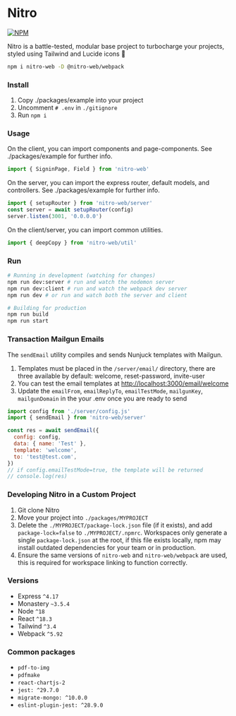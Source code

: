 # Nitro

[![NPM](https://img.shields.io/npm/v/nitro-web.svg)](https://www.npmjs.com/package/nitro-web)

Nitro is a battle-tested, modular base project to turbocharge your projects, styled using Tailwind and Lucide icons 🚀

```bash
npm i nitro-web -D @nitro-web/webpack
```

### Install

1. Copy ./packages/example into your project
5. Uncomment `# .env` in `./gitignore`  
5. Run `npm i`

### Usage

On the client, you can import components and page-components. See ./packages/example for further info.

```javascript
import { SigninPage, Field } from 'nitro-web'
```

On the server, you can import the express router, default models, and controllers. See ./packages/example for further info.

```javascript
import { setupRouter } from 'nitro-web/server'
const server = await setupRouter(config)
server.listen(3001, '0.0.0.0')
```

On the client/server, you can import common utilities.

```javascript
import { deepCopy } from 'nitro-web/util'
```

### Run

```bash
# Running in development (watching for changes)
npm run dev:server # run and watch the nodemon server
npm run dev:client # run and watch the webpack dev server
npm run dev # or run and watch both the server and client

# Building for production
npm run build
npm run start
```

### Transaction Mailgun Emails

The `sendEmail` utility compiles and sends Nunjuck templates with Mailgun.

1. Templates must be placed in the `/server/email/` directory, there are three available by default: welcome, reset-password, invite-user
2. You can test the email templates at [http://localhost:3000/email/welcome](http://localhost:3000/email/welcome)
3. Update the `emailFrom`, `emailReplyTo`, `emailTestMode`, `mailgunKey`, `mailgunDomain` in the your .env once you are ready to send

```js
import config from './server/config.js'
import { sendEmail } from 'nitro-web/server'

const res = await sendEmail({
  config: config,
  data: { name: 'Test' },
  template: 'welcome',
  to: 'test@test.com',
})
// if config.emailTestMode=true, the template will be returned 
// console.log(res)
```

### Developing Nitro in a Custom Project

1. Git clone Nitro
1. Move your project into `./packages/MYPROJECT`
2. Delete the `./MYPROJECT/package-lock.json` file (if it exists), and add `package-lock=false` to `./MYPROJECT/.npmrc`. Workspaces only generate a single `package-lock.json` at the root, if this file exists locally, npm may install outdated dependencies for your team or in production.
3. Ensure the same versions of `nitro-web` and `nitro-web/webpack` are used, this is required for workspace linking to function correctly.

### Versions

- Express `^4.17`
- Monastery `~3.5.4`
- Node `^18`
- React `^18.3`
- Tailwind `^3.4`
- Webpack `^5.92`

### Common packages

- `pdf-to-img`
- `pdfmake`
- `react-chartjs-2`
- `jest: ^29.7.0`
- `migrate-mongo: ^10.0.0`
- `eslint-plugin-jest: ^28.9.0`

